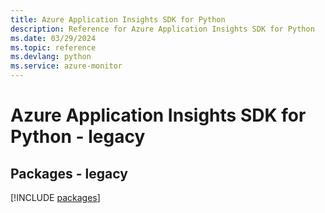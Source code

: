 ```yaml
---
title: Azure Application Insights SDK for Python
description: Reference for Azure Application Insights SDK for Python
ms.date: 03/29/2024
ms.topic: reference
ms.devlang: python
ms.service: azure-monitor
---
```

# Azure Application Insights SDK for Python - legacy
## Packages - legacy
[!INCLUDE [packages](application-insights-index.md)]
